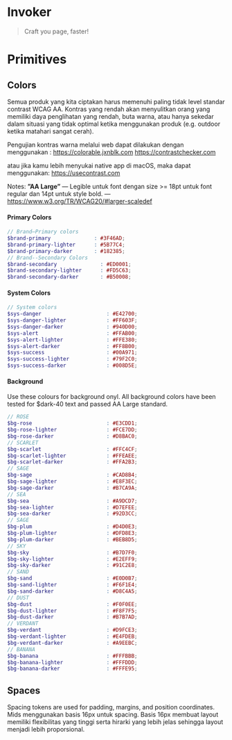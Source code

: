 # Invoker
> Craft you page, faster!  

# Primitives
## Colors
Semua produk yang kita ciptakan harus memenuhi paling tidak level standar contrast WCAG AA. Kontras yang rendah akan menyulitkan orang yang memiliki daya penglihatan yang rendah, buta warna, atau hanya sekedar dalam situasi yang tidak optimal ketika menggunakan produk (e.g. outdoor ketika matahari sangat cerah).

Pengujian kontras warna melalui web dapat dilakukan dengan menggunakan :
https://colorable.jxnblk.com
https://contrastchecker.com

atau jika kamu lebih menyukai native app di macOS, maka dapat menggunakan:
https://usecontrast.com

Notes: **”AA Large”** — Legible untuk font dengan size >= 18pt untuk font regular dan 14pt untuk style bold. — https://www.w3.org/TR/WCAG20/#larger-scaledef

#### Primary Colors
``` scss
// Brand—Primary colors
$brand-primary            	: #3F46AD;
$brand-primary-lighter    	: #5B77C4;
$brand-primary-darker     	: #182385; 
// Brand--Secondary Colors
$brand-secondary              : #ED0001;
$brand-secondary-lighter      : #FD5C63;
$brand-secondary-darker       : #B50008;
```

#### System Colors
```scss
// System colors
$sys-danger                 	: #E42700;
$sys-danger-lighter         	: #FF603F;
$sys-danger-darker          	: #940D00;
$sys-alert                  	: #FFAB00;
$sys-alert-lighter          	: #FFE380;
$sys-alert-darker           	: #FF8B00;
$sys-success                	: #00A971;
$sys-success-lighter        	: #79F2C0;
$sys-success-darker         	: #008D5E;
```

#### Background
Use these colours for background onyl. All background colors have been tested for $dark-40 text and passed AA Large standard.
```scss
// ROSE
$bg-rose                    	: #E3CDD1;
$bg-rose-lighter            	: #FCE7DD;
$bg-rose-darker             	: #D8BAC0;
// SCARLET
$bg-scarlet                 	: #FFC4CF;
$bg-scarlet-lighter         	: #FFEAEE;
$bg-scarlet-darker          	: #FFA2B3;
// SAGE
$bg-sage                    	: #CAD8B4;
$bg-sage-lighter            	: #E8F3EC;
$bg-sage-darker             	: #B7CA9A;
// SEA
$bg-sea                     	: #A9DCD7;
$bg-sea-lighter             	: #D7EFEE;
$bg-sea-darker              	: #92D3CC;
// SAGE
$bg-plum                    	: #D4D0E3;
$bg-plum-lighter            	: #DFD8E3;
$bg-plum-darker             	: #BEB8D5;
// SKY
$bg-sky                     	: #B7D7F0;
$bg-sky-lighter             	: #E2EFF9;
$bg-sky-darker              	: #91C2E8;
// SAND
$bg-sand                    	: #E0D0B7;
$bg-sand-lighter            	: #F6F1E4;
$bg-sand-darker             	: #D8C4A5;
// DUST
$bg-dust                    	: #F0F0EE;
$bg-dust-lighter            	: #F8F7F5;
$bg-dust-darker             	: #B7B7AD;
// VERDANT
$bg-verdant                 	: #D9FCE3;
$bg-verdant-lighter         	: #E4FDEB;
$bg-verdant-darker          	: #A9EEBC;
// BANANA
$bg-banana                  	: #FFFBBB;
$bg-banana-lighter          	: #FFFDDD;
$bg-banana-darker           	: #FFFE95;
```

## Spaces
Spacing tokens are used for padding, margins, and position coordinates. Mids menggunakan basis 16px untuk spacing. Basis 16px membuat layout memiliki flexibilitas yang tinggi serta hirarki yang lebih jelas sehingga layout menjadi lebih proporsional.